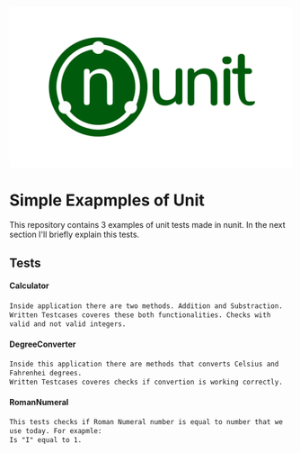 ![nunit](https://github.com/Ledaro/TestApp/blob/master/nunit.png)




# Simple Exapmples of Unit
This repository contains 3 examples of unit tests made in nunit. In the next section I'll briefly explain this tests.



## Tests
#### Calculator

```
Inside application there are two methods. Addition and Substraction.
Written Testcases coveres these both functionalities. Checks with valid and not valid integers.
```

#### DegreeConverter

```
Inside this application there are methods that converts Celsius and Fahrenhei degrees.
Written Testcases coveres checks if convertion is working correctly.
```

#### RomanNumeral

```
This tests checks if Roman Numeral number is equal to number that we use today. For exapmle:
Is "I" equal to 1.
```



